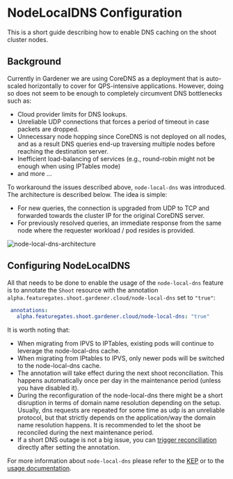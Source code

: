 # NodeLocalDNS Configuration

This is a short guide describing how to enable DNS caching on the shoot cluster nodes.

## Background

Currently in Gardener we are using CoreDNS as a deployment that is auto-scaled horizontally to cover for QPS-intensive applications. However, doing so does not seem to be enough to completely circumvent DNS bottlenecks such as:

- Cloud provider limits for DNS lookups.
- Unreliable UDP connections that forces a period of timeout in case packets are dropped.
- Unnecessary node hopping since CoreDNS is not deployed on all nodes, and as a result DNS queries end-up traversing multiple nodes before reaching the destination server.
- Inefficient load-balancing of services (e.g., round-robin might not be enough when using IPTables mode)
- and more ...

To workaround the issues described above, `node-local-dns` was introduced. The architecture is described below. The idea is simple:

- For new queries, the connection is upgraded from UDP to TCP and forwarded towards the cluster IP for the original CoreDNS server.
- For previously resolved queries, an immediate response from the same node where the requester workload / pod resides is provided.

![node-local-dns-architecture](node-local-dns.png)

## Configuring NodeLocalDNS

All that needs to be done to enable the usage of the `node-local-dns` feature is to annotate the `Shoot` resource with the annotation `alpha.featuregates.shoot.gardener.cloud/node-local-dns` set to `"true"`:

```yaml
 annotations:
   alpha.featuregates.shoot.gardener.cloud/node-local-dns: "true"
```

It is worth noting that: 

- When migrating from IPVS to IPTables, existing pods will continue to leverage the node-local-dns cache. 
- When migrating from IPtables to IPVS, only newer pods will be switched to the node-local-dns cache.
- The annotation will take effect during the next shoot reconciliation. This happens automatically once per day in the maintenance period (unless you have disabled it). 
- During the reconfiguration of the node-local-dns there might be a short disruption in terms of domain name resolution depending on the setup. Usually, dns requests are repeated for some time as udp is an unreliable protocol, but that strictly depends on the application/way the domain name resolution happens. It is recommended to let the shoot be reconciled during the next maintenance period. 
- If a short DNS outage is not a big issue, you can [trigger reconciliation](./shoot_operations.md#immediate-reconciliation) directly after setting the annotation.

For more information about `node-local-dns` please refer to the [KEP](https://github.com/kubernetes/enhancements/blob/master/keps/sig-network/1024-nodelocal-cache-dns/README.md) or to the [usage documentation](https://kubernetes.io/docs/tasks/administer-cluster/nodelocaldns/). 